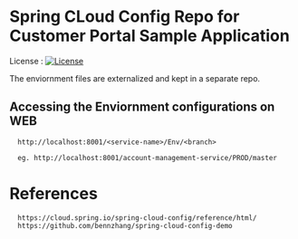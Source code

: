 # Spring CLoud Config Repo for Customer Portal Sample Application

License : [![License](https://img.shields.io/badge/License-Apache%202.0-blue.svg)](https://opensource.org/licenses/Apache-2.0)


The enviornment files are externalized and kept in a separate repo.

## Accessing the Enviornment configurations on WEB

      http://localhost:8001/<service-name>/Env/<branch>
      
      eg. http://localhost:8001/account-management-service/PROD/master


# References
      https://cloud.spring.io/spring-cloud-config/reference/html/
      https://github.com/bennzhang/spring-cloud-config-demo
